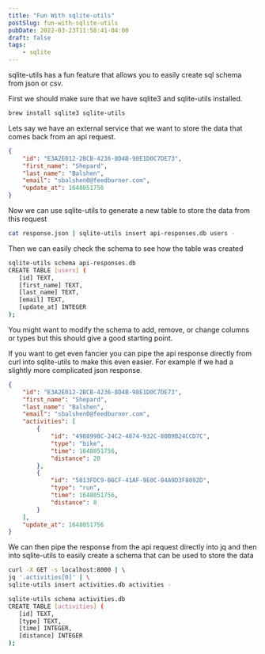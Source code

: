 ```yaml
---
title: "Fun With sqlite-utils"
postSlug: fun-with-sqlite-utils
pubDate: 2022-03-23T11:58:41-04:00
draft: false
tags: 
    - sqlite
---
```


sqlite-utils has a fun feature that allows you to easily create sql schema from json or csv.

<!--more-->

First we should make sure that we have sqlite3 and sqlite-utils installed.

```bash
brew install sqlite3 sqlite-utils
```

Lets say we have an external service that we want to store the data that comes back from an api request.

```json
{
    "id": "E3A2E012-2BCB-4236-8D4B-98E1D0C7DE73",
    "first_name": "Shepard",
    "last_name": "Balshen",
    "email": "sbalshen0@feedburner.com",
    "update_at": 1648051756
}
```

Now we can use sqlite-utils to generate a new table to store the data from this request

```bash
cat response.json | sqlite-utils insert api-responses.db users -
```

Then we can easily check the schema to see how the table was created 


```bash
sqlite-utils schema api-responses.db
CREATE TABLE [users] (
   [id] TEXT,
   [first_name] TEXT,
   [last_name] TEXT,
   [email] TEXT,
   [update_at] INTEGER
);
```

You might want to modify the schema to add, remove, or change columns or types but this should give a good starting point. 

If you want to get even fancier you can pipe the api response directly from curl into sqlite-utils to make this even easier. For example if we had a slightly more complicated json response.

```json
{
    "id": "E3A2E012-2BCB-4236-8D4B-98E1D0C7DE73",
    "first_name": "Shepard",
    "last_name": "Balshen",
    "email": "sbalshen0@feedburner.com",
    "activities": [
        { 
            "id": "4988998C-24C2-4874-932C-80B9B24CCD7C",
            "type": "bike",
            "time": 1648051756,
            "distance": 20
        },
        { 
            "id": "5013FDC9-B6CF-41AF-9E0C-84A9D3F8092D",
            "type": "run",
            "time": 1648051756,
            "distance": 8
        }
    ],
    "update_at": 1648051756
}
```

We can then pipe the response from the api request directly into jq and then into sqlite-utils to easily create a schema that can be used to store the data

```bash
curl -X GET -s localhost:8000 | \ 
jq '.activities[0]' | \
sqlite-utils insert activities.db activities -

sqlite-utils schema activities.db
CREATE TABLE [activities] (
   [id] TEXT,
   [type] TEXT,
   [time] INTEGER,
   [distance] INTEGER
);
```

